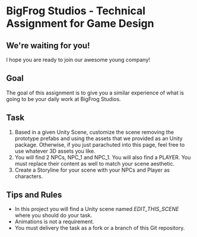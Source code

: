 # BigFrog Studios - Technical Assignment for Game Design

## We're waiting for you!
I hope you are ready to join our awesome young company!

## Goal
The goal of this assignment is to give you a similar experience of what is going to be your daily work at BigFrog Studios.

## Task
1. Based in a given Unity Scene, customize the scene removing the prototype prefabs and using the assets that we provided as an Unity package. Otherwise, if you just parachuted into this page, feel free to use whatever 3D assets you like.
2. You will find 2 NPCs, NPC_1 and NPC_1. You will also find a PLAYER. You must replace their content as well to match your scene aesthetic.
3. Create a Storyline for your scene with your NPCs and Player as characters.

## Tips and Rules
- In this project you will find a Unity scene named *EDIT_THIS_SCENE* where you should do your task.
- Animations is not a requirement.
- You must delivery the task as a fork or a branch of this Git repository.
